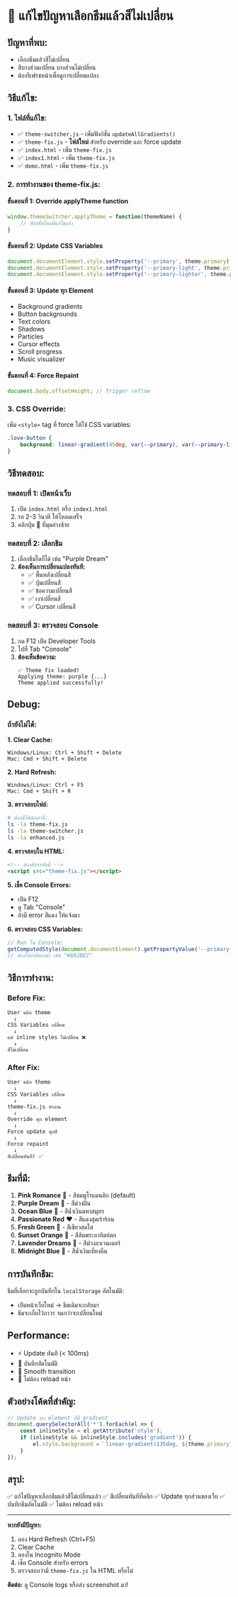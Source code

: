 # 🎨 แก้ไขปัญหาเลือกธีมแล้วสีไม่เปลี่ยน

## ปัญหาที่พบ:
- เลือกธีมแล้วสีไม่เปลี่ยน
- สีบางส่วนเปลี่ยน บางส่วนไม่เปลี่ยน
- ต้องรีเฟรชหน้าเพื่อดูการเปลี่ยนแปลง

## วิธีแก้ไข:

### 1. ไฟล์ที่แก้ไข:
- ✅ `theme-switcher.js` - เพิ่มฟังก์ชั่น `updateAllGradients()`
- ✅ `theme-fix.js` - **ไฟล์ใหม่** สำหรับ override และ force update
- ✅ `index.html` - เพิ่ม `theme-fix.js`
- ✅ `index1.html` - เพิ่ม `theme-fix.js`
- ✅ `demo.html` - เพิ่ม `theme-fix.js`

### 2. การทำงานของ theme-fix.js:

#### ขั้นตอนที่ 1: Override applyTheme function
```javascript
window.themeSwitcher.applyTheme = function(themeName) {
    // ฟังก์ชั่นใหม่ที่แก้ไขแล้ว
}
```

#### ขั้นตอนที่ 2: Update CSS Variables
```javascript
document.documentElement.style.setProperty('--primary', theme.primary);
document.documentElement.style.setProperty('--primary-light', theme.primaryLight);
document.documentElement.style.setProperty('--primary-lighter', theme.primaryLighter);
```

#### ขั้นตอนที่ 3: Update ทุก Element
- Background gradients
- Button backgrounds
- Text colors
- Shadows
- Particles
- Cursor effects
- Scroll progress
- Music visualizer

#### ขั้นตอนที่ 4: Force Repaint
```javascript
document.body.offsetHeight; // Trigger reflow
```

### 3. CSS Override:

เพิ่ม `<style>` tag ที่ force ให้ใช้ CSS variables:

```css
.love-button {
    background: linear-gradient(45deg, var(--primary), var(--primary-light)) !important;
}
```

## วิธีทดสอบ:

### ทดสอบที่ 1: เปิดหน้าเว็บ
1. เปิด `index.html` หรือ `index1.html`
2. รอ 2-3 วินาที ให้โหลดเสร็จ
3. คลิกปุ่ม 🎨 ที่มุมล่างซ้าย

### ทดสอบที่ 2: เลือกธีม
1. เลือกธีมใดก็ได้ เช่น "Purple Dream"
2. **ต้องเห็นการเปลี่ยนแปลงทันที:**
   - ✅ พื้นหลังเปลี่ยนสี
   - ✅ ปุ่มเปลี่ยนสี
   - ✅ ข้อความเปลี่ยนสี
   - ✅ เงาเปลี่ยนสี
   - ✅ Cursor เปลี่ยนสี

### ทดสอบที่ 3: ตรวจสอบ Console
1. กด F12 เปิด Developer Tools
2. ไปที่ Tab "Console"
3. **ต้องเห็นข้อความ:**
   ```
   ✅ Theme fix loaded!
   Applying theme: purple {...}
   Theme applied successfully!
   ```

## Debug:

### ถ้ายังไม่ได้:

**1. Clear Cache:**
```
Windows/Linux: Ctrl + Shift + Delete
Mac: Cmd + Shift + Delete
```

**2. Hard Refresh:**
```
Windows/Linux: Ctrl + F5
Mac: Cmd + Shift + R
```

**3. ตรวจสอบไฟล์:**
```bash
# ต้องมีไฟล์เหล่านี้:
ls -la theme-fix.js
ls -la theme-switcher.js
ls -la enhanced.js
```

**4. ตรวจสอบใน HTML:**
```html
<!-- ต้องมีบรรทัดนี้ -->
<script src="theme-fix.js"></script>
```

**5. เช็ค Console Errors:**
- เปิด F12
- ดู Tab "Console"
- ถ้ามี error สีแดง ให้แจ้งมา

**6. ตรวจสอบ CSS Variables:**
```javascript
// Run ใน Console:
getComputedStyle(document.documentElement).getPropertyValue('--primary')
// ต้องได้ค่าสีออกมา เช่น "#8A2BE2"
```

## วิธีการทำงาน:

### Before Fix:
```
User คลิก theme
  ↓
CSS Variables เปลี่ยน
  ↓
แต่ inline styles ไม่เปลี่ยน ❌
  ↓
สีไม่เปลี่ยน
```

### After Fix:
```
User คลิก theme
  ↓
CSS Variables เปลี่ยน
  ↓
theme-fix.js ทำงาน
  ↓
Override ทุก element
  ↓
Force update ทุกสี
  ↓
Force repaint
  ↓
สีเปลี่ยนทันที! ✅
```

## ธีมที่มี:

1. **Pink Romance** 🌸 - สีชมพูโรแมนติก (default)
2. **Purple Dream** 💜 - สีม่วงฝัน
3. **Ocean Blue** 🌊 - สีน้ำเงินมหาสมุทร
4. **Passionate Red** ❤️ - สีแดงสุดเร้าร้อน
5. **Fresh Green** 🌿 - สีเขียวสดใส
6. **Sunset Orange** 🌅 - สีส้มพระอาทิตย์ตก
7. **Lavender Dreams** 💐 - สีม่วงลาเวนเดอร์
8. **Midnight Blue** 🌙 - สีน้ำเงินเที่ยงคืน

## การบันทึกธีม:

ธีมที่เลือกจะถูกบันทึกใน `localStorage` อัตโนมัติ:
- เปิดหน้าเว็บใหม่ → ธีมเดิมจะกลับมา
- ธีมจะเก็บไว้ถาวร จนกว่าจะเปลี่ยนใหม่

## Performance:

- ⚡ Update ทันที (< 100ms)
- 💾 บันทึกอัตโนมัติ
- 🎨 Smooth transition
- 🔄 ไม่ต้อง reload หน้า

## ตัวอย่างโค้ดที่สำคัญ:

```javascript
// Update ทุก element ที่มี gradient
document.querySelectorAll('*').forEach(el => {
    const inlineStyle = el.getAttribute('style');
    if (inlineStyle && inlineStyle.includes('gradient')) {
        el.style.background = `linear-gradient(135deg, ${theme.primary}, ${theme.primaryLight})`;
    }
});
```

## สรุป:

✅ แก้ไขปัญหาเลือกธีมแล้วสีไม่เปลี่ยนแล้ว
✅ สีเปลี่ยนทันทีที่คลิก
✅ Update ทุกส่วนของเว็บ
✅ บันทึกธีมอัตโนมัติ
✅ ไม่ต้อง reload หน้า

---

**หากยังมีปัญหา:**
1. ลอง Hard Refresh (Ctrl+F5)
2. Clear Cache
3. ลองใน Incognito Mode
4. เช็ค Console สำหรับ errors
5. ตรวจสอบว่ามี `theme-fix.js` ใน HTML หรือไม่

**ติดต่อ:** ดู Console logs หรือส่ง screenshot มา!

